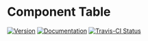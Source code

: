 # Component Table

[![Version](https://img.shields.io/crates/v/component_table.svg)](https://crates.io/crates/component_table)
[![Documentation](https://docs.rs/component_table/badge.svg)](https://docs.rs/component_table)
[![Travis-CI Status](https://travis-ci.org/stevebob/component-table.svg?branch=master)](https://travis-ci.org/stevebob/component-table)
